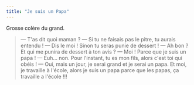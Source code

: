 ```yaml
---
title: "Je suis un Papa"
---
```


Grosse colère du grand.

<!-- more -->

> — T'as dit quoi maman ?
> — Si tu ne faisais pas le pitre, tu aurais entendu !
> — Dis le moi ! Sinon tu seras punie de dessert !
> — Ah bon ? Et qui me punira de dessert à ton avis ?
> — Moi ! Parce que je suis un papa !
> — Euh… non. Pour l'instant, tu es mon fils, alors c'est toi qui obéis !
> — Oui, mais un jour, je serai grand et je serai un papa. Et moi, je travaille à l'école, alors je suis un papa parce que les papas, ça travaille a l'école !!!
